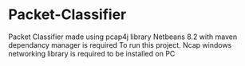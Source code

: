 # Packet-Classifier
Packet Classifier made using pcap4j library
Netbeans 8.2 with maven dependancy manager is required
To run this project.
Ncap windows networking library is required to be installed on PC
